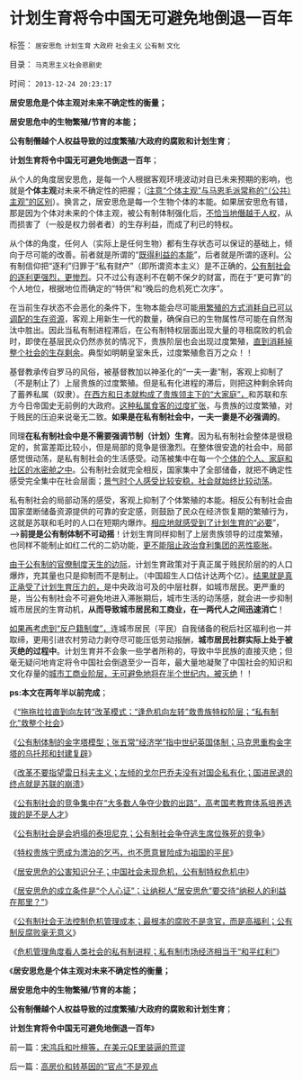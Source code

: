 # 计划生育将令中国无可避免地倒退一百年

标签： `居安思危` `计划生育` `大政府` `社会主义` `公有制` `文化` 

目录： `马克思主义社会悲剧史`

时间： `2013-12-24 20:23:17`

**居安思危是个体主观对未来不确定性的衡量；**

**居安思危中的生物繁殖/节育的本能；**

**公有制僭越个人权益导致的过度繁殖/大政府的腐败和计划生育**；

**计划生育将令中国无可避免地倒退一百年**；

从个人的角度居安思危，是每一个人根据客观环境波动对自已未来预期的影响，也就是**个体主观**对未来不确定性的把握；（[注意“个体主观”与马恩毛派常称的“（公共）主观”的区别](http://darthvad.blog.sohu.com/186028011.html)）。换言之，居安思危是每一个生物个体的本能。如果居安思危有错，那是因为个体对未来的个体主观，被公有制体制强化后，[不恰当地僭越于人权](../../../2010/10/9/个人主义就是实证科学的心证原则.md)，从而损害了（一般是权力弱者者）的生存利益，而成了利已的特权。

从个体的角度，任何人（实际上是任何生物）都有生存状态可以保证的基础上，倾向于尽可能的改善。前者就是所谓的“[既得利益的本能](../../../2010/9/20/既得利益和私有制的“疑罪从无，疑财尽私”.md)”，后者就是所谓的逐利。公有制信仰把“逐利”归罪于“私有财产”（即所谓资本主义）是不正确的，[公有制社会的逐利更强烈，更惨烈](../../../2009/8/2/行政监管无法减少腐败，无法控制特权最大化定律.md)。只不过公有逐利不在朝不保夕的财富，而在于“更可靠”的个人地位，根据地位而确定的“特供”和“晚后的危机死亡次序”。

在当前生存状态不会恶化的条件下，生物本能会尽可能[用繁殖的方式消耗自已可以调配的生存资源](../../../2010/12/24/计划生育的“科学依据”是伪造的.md)，客观上用新生一代的数量，确保自已的生物属性尽可能在自然淘汰中胜出。因此当私有制进程滞后，在公有制特权层面出现大量的寻租腐败的机会时，即使在基层民众仍然赤贫的情况下，贵族阶层也会出现过度繁殖，[直到消耗掉整个社会的生存剩余](../../../2010/12/31/经济学的（短缺原理＝进化论＋边际繁殖原理）.md)。典型如明朝皇室朱氏，过度繁殖愈百万之众！！

基督教承传自罗马的风俗，被基督教加以神圣化的“一夫一妻”制，客观上抑制了（不是制止了）上层贵族的过度繁殖。但是私有化进程的滞后，则把这种剩余转向了蓄养私属（奴隶）。[在西方和日本就构成了贵族领主下的“大家庭”，](../../../2012/1/30/传统国家的存在意义就是社会保障，国家－家族－家庭保障体系.md)和苏联和东方今日帝国史无前例的大政府。[这种私属食客的过度扩张](../../../2011/12/7/人民币汇率归根到底是大政府高税收的问题.md)，与贵族的过度繁殖，对于贱民的压迫来说毫无二致。**如果是在私有制社会中，一夫一妻是不必强调的**。

同理**在私有制社会中是不需要强调节制（计划）生育**。因为私有制社会整体是很稳定的，贫富差距比较小，但是局部的竞争是很激烈。在整体很安逸的社会中，局部感觉很动荡，是私有制社会的生活感受。动荡被集中在每一个[个体的个人、家庭和社区的水密舱之中](../../../2010/5/18/中央集权与死亡循环不可分割.md)。公有制社会就完全相反，国家集中了全部储备，就把不确定性感受完全集中在社会层面；[景气时个人感受比较安稳，社会就始终比较动荡](../../../2012/2/17/为什么中国人的生活压力大？.md)。

私有制社会的局部动荡的感受，客观上抑制了个体繁殖的本能。相反公有制社会由国家垄断储备资源提供的可靠的安定感，则鼓励了民众在经济恢复期的繁殖行为，这就是苏联和毛时的人口在短期内爆炸。[相应地就感受到了计划生育的“必要](../../../2010/12/25/人口增长规律与贫富无关.md)”，——>**前提是公有制体制不可动摇**！计划生育同样抑制了上层贵族领导的过度繁殖，也同样不能制止如红二代的二奶功能，[更不能阻止政治食利集团的恶性膨胀](../../../2009/8/1/特权二八定律，特权总令社会负担最大化.md)。

[由于公有制的官僚制度天生的边际](../../../2012/3/23/主权边界强迫所有政体联邦制；.md)，计划生育政策对于真正属于贱民阶层的的人口爆炸，充其量也只是抑制而不是制止。（中国超生人口估计达两个亿）。[结果就是真正承受了计划生育压力的，](../../../2009/11/25/计划生育全面降低了人口素质而没有控制住人口数量.md)是中央政治可及的中层社群，如城市居民。更严重的是，当公有制社会不可避免地进入滞胀期后，城市生活的动荡感，就会进一步抑制城市居民的生育动机，**从而导致城市居民和工商业，在一两代人之间迅速消亡**！

[如果再考虑到“反户籍制度”，](../../../2009/9/7/均贫富高福利对小农意识的的强烈诱惑.md)连城市居民（平民）自我储备的税后社区福利也一并取缔，更用引进农村劳动力剥夺尽可能压低劳动报酬，**城市居民社群实际上处于被灭绝的过程中**。计划生育并不会象一些学者所称的，导致中华民族的直接灭绝；但毫无疑问地肯定将令中国社会倒退至少一百年，最大量地凝聚了中国社会的知识和文化存量的[城市工商业阶层，无可避免地将在半个世纪内，被灭绝](../../../2009/10/16/人为的城市化和人为毁灭工商业城市.md)！！

**ps:本文在两年半以前完成**；

《[“拖拖拉拉直到向左转”改革模式；“逢危机向左转”救贵族特权阶层；“私有制化”救整个社会](../../../2012/5/16/公有制改革模式“逢危机向左转”救的是贵族特权阶层.md)》

《[公有制体制的金字塔模型；张五常“经济学”指中世纪英国体制；马克思重构金字塔的乌托邦和封建复辟](../../../2012/5/16/公有制金字塔模型和张五常的经济学.md)》

《[改革不要指望雷日科夫主义；左倾的戈尔巴乔夫没有对国企私有化；国进民退的终点就是苏联的崩溃](../../../2012/5/16/改革不要“雷日科夫主义”.md)》

《[公有制社会的竞争集中在“大多数人争夺少数的出路”，高考国考教育体系培养选拨的是不是人才](../../../2012/5/17/高考国考教育体系培养选拨的不是人才.md)》

《[公有制社会是会坍塌的泰坦尼克；公有制社会争夺逃生席位殊死的竞争](../../../2012/5/17/坍沉的泰坦尼克号；争夺逃生席位的殊死竞争.md)》

《[特权贵族宁愿成为漂泊的乞丐，也不愿意冒险成为祖国的平民](../../../2012/5/17/《未来水世界》的《冰海沉船》的《卡勒比海盗》.md)》

《[居安思危的公害知识分子；中国社会未现危机，公有制特权危机中](../../../2013/12/12/居安思危的公害知识分子,“国企危机=经济危机”的概念偷换.md)》

《[居安思危的成立条件是“个人心证”；让纳税人“居安思危”要交待“纳税人的利益在那里？”](../../../2013/12/19/居安思危的成立条件,国企统统破产是纳税人之福.md)》

《[公有制社会无法控制危机管理成本；最根本的腐败不是贪官，而是高福利；公有制反腐败毫无意义](../../../2013/12/21/公有制社会无法控制危机管理成本,最根本的腐败不是贪官.md)》

《[危机管理角度看人类社会的私有制进程；私有制市场经济相当于“和平红利”](../../../2013/12/23/私有制市场经济相当于“和平红利”,缺乏私有制的社会高度腐败.md)》

《**居安思危是个体主观对未来不确定性的衡量；**

**居安思危中的生物繁殖/节育的本能；**

**公有制僭越个人权益导致的过度繁殖/大政府的腐败和计划生育**；

**计划生育将令中国无可避免地倒退一百年**》



前一篇：[宋鸿兵和叶檀等，在美元QE里装逼的荒谬](../../../2013/12/23/宋鸿兵和叶檀等，在美元QE里装逼的荒谬.md)

后一篇：[高房价和转基因的“官点”不是观点](../../../2013/12/24/高房价和转基因的“官点”不是观点.md)